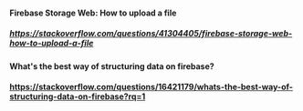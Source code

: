 #### Firebase Storage Web: How to upload a file
##### https://stackoverflow.com/questions/41304405/firebase-storage-web-how-to-upload-a-file

#### What's the best way of structuring data on firebase?
#### https://stackoverflow.com/questions/16421179/whats-the-best-way-of-structuring-data-on-firebase?rq=1

